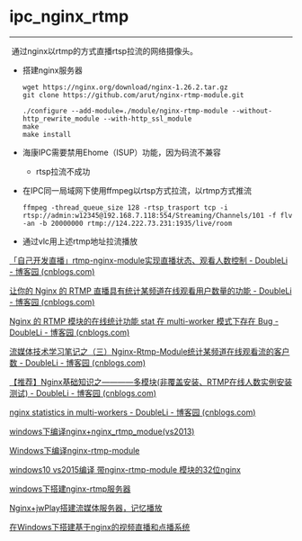 # ipc_nginx_rtmp

---

​		通过nginx以rtmp的方式直播rtsp拉流的网络摄像头。

- 搭建nginx服务器

  ```shell
  wget https://nginx.org/download/nginx-1.26.2.tar.gz
  git clone https://github.com/arut/nginx-rtmp-module.git
  
  ./configure --add-module=./module/nginx-rtmp-module --without-http_rewrite_module --with-http_ssl_module
  make
  make install
  ```

- 海康IPC需要禁用Ehome（ISUP）功能，因为码流不兼容

  - rtsp拉流不成功

- 在IPC同一局域网下使用ffmpeg以rtsp方式拉流，以rtmp方式推流

  ```shell
  ffmpeg -thread_queue_size 128 -rtsp_trasport tcp -i rtsp://admin:w12345@192.168.7.118:554/Streaming/Channels/101 -f flv -an -b 20000000 rtmp://124.222.73.231:1935/live/room
  ```

- 通过vlc用上述rtmp地址拉流播放

[「自己开发直播」rtmp-nginx-module实现直播状态、观看人数控制 - DoubleLi - 博客园 (cnblogs.com)](https://www.cnblogs.com/lidabo/p/9004087.html)

[让你的 Nginx 的 RTMP 直播具有统计某频道在线观看用户数量的功能 - DoubleLi - 博客园 (cnblogs.com)](https://www.cnblogs.com/lidabo/p/9004106.html)

[Nginx 的 RTMP 模块的在线统计功能 stat 在 multi-worker 模式下存在 Bug - DoubleLi - 博客园 (cnblogs.com)](https://www.cnblogs.com/lidabo/p/9004105.html)

[流媒体技术学习笔记之（三）Nginx-Rtmp-Module统计某频道在线观看流的客户数 - DoubleLi - 博客园 (cnblogs.com)](https://www.cnblogs.com/lidabo/p/9004154.html)

[【推荐】Nginx基础知识之————多模块(非覆盖安装、RTMP在线人数实例安装测试) - DoubleLi - 博客园 (cnblogs.com)](https://www.cnblogs.com/lidabo/p/9004175.html)

[nginx statistics in multi-workers - DoubleLi - 博客园 (cnblogs.com)](https://www.cnblogs.com/lidabo/p/9015724.html)

[     windows下编译nginx+nginx_rtmp_modue(vs2013)       ](https://www.cnblogs.com/lidabo/p/9037968.html)

[     Windows下编译nginx-rtmp-module       ](https://www.cnblogs.com/lidabo/p/9037976.html)

[     windows10 vs2015编译 带nginx-rtmp-module 模块的32位nginx       ](https://www.cnblogs.com/lidabo/p/9037981.html)

[     windows下搭建nginx-rtmp服务器       ](https://www.cnblogs.com/lidabo/p/9077938.html)

[     Nginx+jwPlay搭建流媒体服务器，记忆播放       ](https://www.cnblogs.com/lidabo/p/9101407.html)

[     在Windows下搭建基于nginx的视频直播和点播系统       ](https://www.cnblogs.com/lidabo/p/9101459.html)

